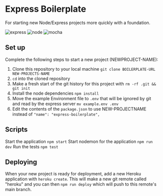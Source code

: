 # Express Boilerplate

For starting new Node/Express projects more quickly with a foundation.

![express](https://img.shields.io/badge/Express.js-000000?style=for-the-badge&logo=express&logoColor=white)
![node](https://img.shields.io/badge/Node.js-339933?style=for-the-badge&logo=nodedotjs&logoColor=white)
![mocha](https://img.shields.io/badge/Mocha-8D6748?style=for-the-badge&logo=Mocha&logoColor=white)

## Set up

Complete the following steps to start a new project (NEWPROJECT-NAME):

1. Clone this repository to your local machine `git clone BOILERPLATE-URL NEW-PROJECTS-NAME`
2. `cd` into the cloned repository
3. Make a fresh start of the git history for this project with
   `rm -rf .git && git init`
4. Install the node dependencies `npm install`
5. Move the example Environment file to `.env` that will be
   ignored by git and read by the express server `mv example.env .env`
6. Edit the contents of the `package.json` to use NEW-PROJECTNAME instead of `"name": "express-boilerplate",`

## Scripts

Start the application `npm start`
Start nodemon for the application `npm run dev`
Run the tests `npm test`

## Deploying

When your new project is ready for deployment, add a new Heroku
application with `heroku create`. This will make a new git
remote called "heroku" and you can then `npm run deploy` which
will push to this remote's main branch.

